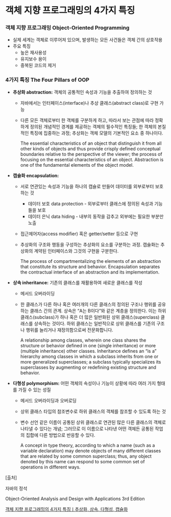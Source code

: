 # 객체 지향 프로그래밍의 4가지 특징



### 객체 지향 프로그래밍 Object-Oriented Programming

- 실제 세계는 객체로 이루어져 있으며, 발생하는 모든 사건들은 객체 간의 상호작용
- 주요 특징
  - 높은 재사용성
  - 유지보수 용이
  - 중복된 코드의 제거



### 4가지 특징 The Four Pillars of OOP

- **추상화 abstraction:** 객체의 공통적인 속성과 기능을 추출하여 정의하는 것

  - 자바에서는 인터페이스(interface)나 추상 클래스(abstract class)로 구현 가능

  - 다른 모든 객체로부터 한 객체를 구분하게 하고, 따라서 보는 관점에 따라 정확하게 정의된 개념적인 경계를 제공하는 객체의 필수적인 특징들; 한 객체의 본질적인 특징에 집중하는 과정; 추상화는 객체 모델의 기본적인 요소 중 하나이다.

    The essential characteristics of an object that distinguish it from all other kinds of objects and thus provide crisply defined conceptual boundaries relative to the perspective of the viewer; the process of focusing on the essential characteristics of an object. Abstraction is one of the fundamental elements of the object model.



- **캡슐화 encapsulation:**

  - 서로 연관있는 속성과 기능을 하나의 캡슐로 만들어 데이터를 외부로부터 보호하는 것

    - 데이터 보호 data protection - 외부로부터 클래스에 정의된 속성과 기능들을 보호
    - 데이터 은닉 data hiding - 내부의 동작을 감추고 외부에는 필요한 부분만 노출

  - 접근제어자(access modifier) 혹은 getter/setter 등으로 구현

  - 추상화의 구조와 행동을 구성하는 추상화의 요소를 구분하는 과정. 캡슐화는 추상화의 계약된 인터페이스와 그것의 구현을 구분한다.

    The process of compartmentalizing the elements of an abstraction that constitute its structure and behavior. Encapsulation separates the contractual interface of an abstraction and its implementation.



- **상속 inheritance:** 기존의 클래스를 재활용하여 새로운 클래스를 작성

  - 메서드 오버라이딩

  - 한 클래스가 다른 하나 혹은 여러개의 다른 클래스의 정의된 구조나 행위를 공유하는 클래스 간의 관계. 상속은 “A는 B이다”와 같은 계층을 정의한다. 이는 하위 클래스(subclass)가 하나 혹은 더 많은 일반화된 상위 클래스(superclass) 클래스를 상속하는 것이다. 하위 클래스는 일반적으로 상위 클래스를 기존의 구조나 행위를 늘리거나 재정의함으로써 전문화합니다.

    A relationship among classes, wherein one class shares the structure or behavior defined in one (single inheritance) or more (multiple inheritance) other classes. Inheritance defines an “is a” hierarchy among classes in which a subclass inherits from one or more generalized superclasses; a subclass typically specializes its superclasses by augmenting or redefining existing structure and behavior.



- **다형성 polymorphism:** 어떤 객체의 속성이나 기능이 상황에 따라 여러 가지 형태를 가질 수 있는 성질

  - 메서드 오버라이딩과 오버로딩

  - 상위 클래스 타입의 참조변수로 하위 클래스의 객체를 참조할 수 있도록 하는 것

  - 변수 선언 같은 이름이 공통된 상위 클래스로 연관된 많은 다른 클래스의 객체로 나타낼 수 있다는 개념; 그러므로 이 이름으로 나타낸 어떤 객체든 공통된 작업의 집합에 다른 방법으로 반응할 수 있다.

    A concept in type theory, according to which a name (such as a variable declaration) may denote objects of many different classes that are related by some common superclass; thus, any object denoted by this name can respond to some common set of operations in different ways.



[출처]

자바의 정석

Object-Oriented Analysis and Design with Applications 3rd Edition

[객체 지향 프로그래밍의 4가지 특징ㅣ추상화, 상속, 다형성, 캡슐화](https://www.codestates.com/blog/content/객체-지향-프로그래밍-특징)